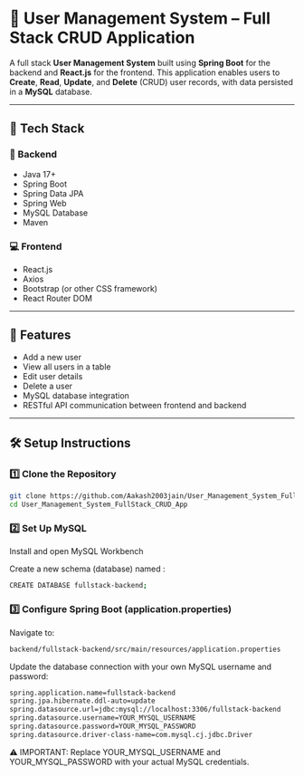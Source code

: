 # 👥 User Management System – Full Stack CRUD Application

A full stack **User Management System** built using **Spring Boot** for the backend and **React.js** for the frontend. This application enables users to **Create**, **Read**, **Update**, and **Delete** (CRUD) user records, with data persisted in a **MySQL** database.

---

## 🚀 Tech Stack

### 🧠 Backend
- Java 17+
- Spring Boot
- Spring Data JPA
- Spring Web
- MySQL Database
- Maven

### 💻 Frontend
- React.js
- Axios
- Bootstrap (or other CSS framework)
- React Router DOM

---
## 🔧 Features

- Add a new user
- View all users in a table
- Edit user details
- Delete a user
- MySQL database integration
- RESTful API communication between frontend and backend

---

## 🛠️ Setup Instructions

### 1️⃣ Clone the Repository

```bash
git clone https://github.com/Aakash2003jain/User_Management_System_FullStack_CRUD_App.git
cd User_Management_System_FullStack_CRUD_App
```
### 2️⃣ Set Up MySQL
Install and open MySQL Workbench

Create a new schema (database) named :
```bash
CREATE DATABASE fullstack-backend;
```
### 3️⃣ Configure Spring Boot (application.properties)
Navigate to:
```bash
backend/fullstack-backend/src/main/resources/application.properties
```
Update the database connection with your own MySQL username and password:

```bash
spring.application.name=fullstack-backend
spring.jpa.hibernate.ddl-auto=update
spring.datasource.url=jdbc:mysql://localhost:3306/fullstack-backend
spring.datasource.username=YOUR_MYSQL_USERNAME
spring.datasource.password=YOUR_MYSQL_PASSWORD
spring.datasource.driver-class-name=com.mysql.cj.jdbc.Driver

```
⚠️ IMPORTANT: Replace YOUR_MYSQL_USERNAME and YOUR_MYSQL_PASSWORD with your actual MySQL credentials.

